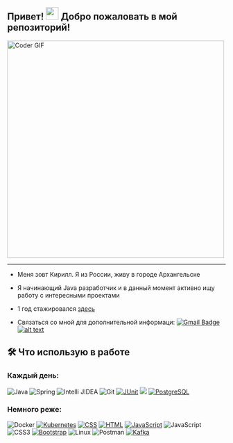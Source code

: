 ## Привет! <img src="https://github.com/TheDudeThatCode/TheDudeThatCode/blob/master/Assets/Hi.gif" width="29px"> Добро пожаловать в мой репозиторий! 

<img src="https://simplepassivecashflow.com/wp-content/uploads/2017/11/Work-Fun.gif" alt="Coder GIF" width="500">

---

-  Меня зовт Кирилл. Я из России, живу в городе Архангельске

-  Я начинающий Java разработчик и в данный момент активно ищу работу с интересными проектами

-  1 год стажировался [здесь](https://job4j.ru/)

-  Связаться со мной для дополнительной информаци: [![Gmail Badge](https://img.shields.io/badge/-karnaukhov.kirill23@gmail.com-c14438?style=flat-square&logo=Gmail&logoColor=white&link=mailto:karnaukhov.kirill23@gmail.com)](mailto:karnaukhov.kirill23@gmail.com)[![alt text](https://badges.aleen42.com/src/telegram.svg)](https://t.me/Tur_Boyama)
<!--   <img align="left" alt="Github" width="22px" src="https://cdn.jsdelivr.net/npm/simple-icons@v3/icons/github.svg" />
</a>
<a href="https://t.me/Tur_Boyama">
  <img align="left" alt="Telegram" width="22px" src="https://cdn.jsdelivr.net/npm/simple-icons@3.12.2/icons/telegram.svg" />
</a>
<a href="https://mail.google.com/">
  <img align="left" alt="Gmail" width="22px" src="https://cdn.jsdelivr.net/npm/simple-icons@3.12.2/icons/gmail.svg" />
</a> -->




## 🛠 Что использую в работе
### Каждый день:

![Java](https://img.shields.io/badge/-Java-gray?style=flat-circle&logo=java)
![Spring](https://img.shields.io/badge/-Spring-green?style=flat-circle&logo=spring)
![Intelli JIDEA](https://img.shields.io/badge/-IntelliJIDEA-black?style=flat-circle&logo=IntelliJIDEA)
![Git](https://img.shields.io/badge/-Git-yellow?style=flat-circle&logo=git)
    <a href="#"><img alt="JUnit" src="https://custom-icon-badges.herokuapp.com/badge/JUnit-25A162.svg?logo=check-circle&logoColor=white"></a>
![](https://img.shields.io/badge/-GitHub-black?style=flat-circle&logo=GitHub)
<a href="#"><img alt="PostgreSQL" src ="https://img.shields.io/badge/PostgreSQL-316192.svg?logo=postgresql&logoColor=white"></a>
    
### Немного реже:
![Docker](https://img.shields.io/badge/-Docker-blue?style=flat-circle&logo=Docker)
[![Kubernetes](https://img.shields.io/badge/-Kubernetes-326CE5?style=flat-square&logo=Kubernetes&logoColor=ffffff)](https://kubernetes.io/)
    <a href="https://github.com/search?q=user%3ADenverCoder1+language%3Acss"><img alt="CSS" src="https://img.shields.io/badge/CSS-1572B6.svg?logo=css3&logoColor=white"></a>
    <a href="https://github.com/search?q=user%3ADenverCoder1+language%3Ahtml"><img alt="HTML" src="https://img.shields.io/badge/HTML-E34F26.svg?logo=html5&logoColor=white"></a>
    <a href="https://github.com/search?q=user%3ADenverCoder1+language%3Ajavascript"><img alt="JavaScript" src="https://img.shields.io/badge/JavaScript-F7DF1E.svg?logo=javascript&logoColor=black"></a>
![JavaScript](https://img.shields.io/badge/-JavaScript-yellow?style=flat-circle&logo=javascript)
![CSS3](https://img.shields.io/badge/-CSS3-yellow?style=flat-circle&logo=css3)
<a href="#"><img alt="Bootstrap" src="https://img.shields.io/badge/Bootstrap-7952B3.svg?logo=bootstrap&logoColor=white"></a>
![Linux](https://img.shields.io/badge/-Linux-gray?style=flat-circle&logo=Linux)
![Postman](https://img.shields.io/badge/Postman-black?style=flat-square&logo=postman)
[![Kafka](https://img.shields.io/badge/-Kafka-000000?style=flat-square&logo=Apache%20kafka&logoColor=ffffff)](https://kafka.apache.org/)
